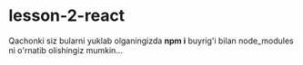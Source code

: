 # lesson-2-react

Qachonki siz bularni yuklab olganingizda **npm i** buyrig'i bilan node_modules ni o'rnatib olishingiz mumkin... 